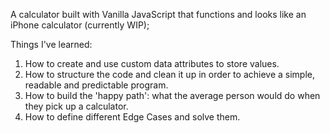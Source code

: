 A calculator built with Vanilla JavaScript that functions and looks like an iPhone calculator (currently WIP);

Things I've learned:
1. How to create and use custom data attributes to store values.
2. How to structure the code and clean it up in order to achieve a simple, readable and predictable program.
3. How to build the 'happy path':  what the average person would do when they pick up a calculator.
4. How to define different Edge Cases and solve them.
